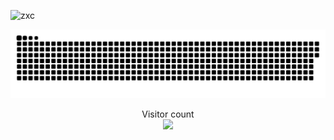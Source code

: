 
![zxc](https://user-images.githubusercontent.com/86995074/202620645-d4dee7e1-602a-4579-bfd7-2afbac94f40a.gif)


<a href=#><img src="contributions.svg"></a>

<p align="center"> 
  Visitor count<br>
  <img src="https://profile-counter.glitch.me/Bin-Cao/count.svg" />
</p>
